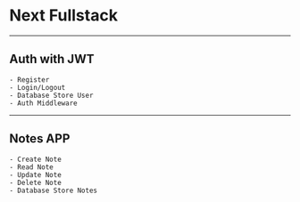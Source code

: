 # Next Fullstack

---

## Auth with JWT

    - Register
    - Login/Logout
    - Database Store User
    - Auth Middleware

---

## Notes APP

    - Create Note
    - Read Note
    - Update Note
    - Delete Note
    - Database Store Notes
